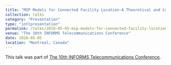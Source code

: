 ```yaml
---
title: "MIP Models for Connected Facility Location-A Theoretical and Computational Study"
collection: talks
category: "Presentation"
type: "intlpresentation"
permalink: /talks/2010-05-05-mip-models-for-connected-facility-location-a-theoretical-and-computational-study
venue: "The 10th INFORMS Telecommunications Conference"
date: 2010-05-05
location: "Montreal, Canada"
---
```


This talk was part of [The 10th INFORMS Telecommunications Conference](https://symposia.cirrelt.ca/Informs-Telecom2010/).